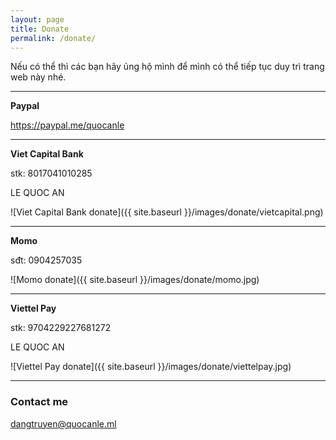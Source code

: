 ```yaml
---
layout: page
title: Donate
permalink: /donate/
---
```


Nếu có thể thì các bạn hãy ủng hộ mình để mình có thể tiếp tục duy trì trang web này nhé.

-----------------------------------------------------------------

**Paypal**

https://paypal.me/quocanle

-----------------------------------------------------------------

**Viet Capital Bank**

stk: 8017041010285

LE QUOC AN

![Viet Capital Bank donate]({{ site.baseurl }}/images/donate/vietcapital.png)

-----------------------------------------------------------------

**Momo**

sđt: 0904257035

![Momo donate]({{ site.baseurl }}/images/donate/momo.jpg)

-----------------------------------------------------------------

**Viettel Pay**

stk: 9704229227681272

LE QUOC AN

![Viettel Pay donate]({{ site.baseurl }}/images/donate/viettelpay.jpg)

-----------------------------------------------------------------

### Contact me

[dangtruyen@quocanle.ml](mailto:dangtruyen@quocanle.ml)
